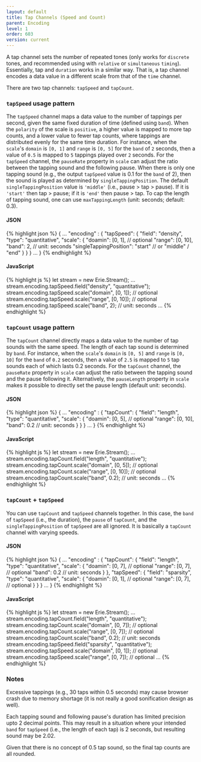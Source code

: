 ```yaml
---
layout: default
title: Tap Channels (Speed and Count)
parent: Encoding
level: 1
order: 603
version: current
---
```


A tap channel sets the number of repeated tones (only works for `discrete` tones, and recommended using with `relative` or `simultaneous` `timing`).
Essentially, tap and `duration` works in a similar way.
That is, a tap channel encodes a data value in a different scale from that of the `time` channel.

There are two tap channels: `tapSpeed` and `tapCount`.

### `tapSpeed` usage pattern

The `tapSpeed` channel maps a data value to the number of tappings per second, given the same fixed duration of time (defined using `band`).
When the `polarity` of the scale is `positive`, a higher value is mapped to more tap counts, and a lower value to fewer tap counts,
where tappings are distributed evenly for the same time duration.
For instance, when the `scale`'s `domain` is `[0, 1]` and `range` is `[0, 5]` for the `band` of `2` seconds,
then a value of `0.5` is mapped to `5` tappings played over `2` seconds.
For the `tapSpeed` channel, the `pauseRate` property in `scale` can adjust the ratio between the tapping sound and the following pause.
When there is only one tapping sound (e.g., the output `tapSpeed` value is 0.1 for the `band` of 2), then the sound is played as determined by `singleTappingPosition`.
The default `singleTappingPosition` value is `'middle'` (i.e., pause > tap > pause).
If it is `'start'` then tap > pause; if it is `'end'` then pause > tap.
To cap the length of tapping sound, one can use `maxTappingLength` (unit: seconds; default: 0.3).

<code-groups>
<code-group>
<h4>JSON</h4>
{% highlight json %}
{
  ...
  "encoding" : {
    "tapSpeed": {
      "field": "density",
      "type": "quantitative",
      "scale": {
        "doamin": [0, 1], // optional
        "range": [0, 10],
        "band": 2, // unit: seconds
        "singleTappingPosition": "start" // or "middle" / "end"
      }
    }
  }
  ...
}
{% endhighlight %}
</code-group>
<code-group>
<h4>JavaScript</h4>
{% highlight js %}
let stream = new Erie.Stream();
...
stream.encoding.tapSpeed.field("density", "quantitative");
stream.encoding.tapSpeed.scale("domain", [0, 1]); // optional
stream.encoding.tapSpeed.scale("range", [0, 10]); // optional
stream.encoding.tapSpeed.scale("band", 2); // unit: seconds
...
{% endhighlight %}
</code-group>
</code-groups>

<!-- todo: example -->

### `tapCount` usage pattern

The `tapCount` channel directly maps a data value to the number of tap sounds with the same speed.
The length of each tap sound is determined by `band`.
For instance, when the `scale`'s `domain` is `[0, 5]` and `range` is `[0, 10]` for the `band` of `0.2` seconds,
then a value of `2.5` is mapped to `5` tap sounds each of which lasts 0.2 seconds.
For the `tapCount` channel, the `pauseRate` property in `scale` can adjust the ratio between the tapping sound and the pause following it.
Alternatively, the `pauseLength` property in `scale` makes it possible to directly set the pause length (default unit: seconds).

<code-groups>
<code-group>
<h4>JSON</h4>
{% highlight json %}
{
  ...
  "encoding" : {
    "tapCount": {
      "field": "length",
      "type": "quantitative",
      "scale": {
        "doamin": [0, 5], // optional
        "range": [0, 10],
        "band": 0.2 // unit: seconds
      }
    }
  }
  ...
}
{% endhighlight %}
</code-group>
<code-group>
<h4>JavaScript</h4>
{% highlight js %}
let stream = new Erie.Stream();
...
stream.encoding.tapCount.field("length", "quantitative");
stream.encoding.tapCount.scale("domain", [0, 5]); // optional
stream.encoding.tapCount.scale("range", [0, 10]); // optional
stream.encoding.tapCount.scale("band", 0.2); // unit: seconds
...
{% endhighlight %}
</code-group>
</code-groups>

<!-- todo: example -->

### `tapCount` + `tapSpeed`

You can use `tapCount` and `tapSpeed` channels together. In this case, the `band` of `tapSpeed` (i.e., the duration), the `pause` of `tapCount`, and the `singleTappingPosition` of `tapSpeed` are all ignored.
It is basically a `tapCount` channel with varying speeds.

<code-groups>
<code-group>
<h4>JSON</h4>
{% highlight json %}
{
  ...
  "encoding" : {
    "tapCount": {
      "field": "length",
      "type": "quantitative",
      "scale": {
        "doamin": [0, 7], // optional
        "range": [0, 7], // optional
        "band": 0.2 // unit: seconds
      }
    },
     "tapSpeed": {
      "field": "sparsity",
      "type": "quantitative",
      "scale": {
        "doamin": [0, 1], // optional
        "range": [0, 7], // optional
      }
    }
  }
  ...
}
{% endhighlight %}
</code-group>
<code-group>
<h4>JavaScript</h4>
{% highlight js %}
let stream = new Erie.Stream();
...
stream.encoding.tapCount.field("length", "quantitative");
stream.encoding.tapCount.scale("domain", [0, 7]); // optional
stream.encoding.tapCount.scale("range", [0, 7]); // optional
stream.encoding.tapCount.scale("band", 0.2); // unit: seconds
stream.encoding.tapSpeed.field("sparsity", "quantitative");
stream.encoding.tapSpeed.scale("domain", [0, 1]); // optional
stream.encoding.tapSpeed.scale("range", [0, 7]); // optional
...
{% endhighlight %}
</code-group>
</code-groups>

### Notes

Excessive tappings (e.g., 30 taps within 0.5 seconds) may cause browser crash due to memory shortage (it is not really a good sonification design as well).

Each tapping sound and following pause's duration has limited precision upto 2 decimal points.
This may result in a situation where your intended `band` for `tapSpeed` (i.e., the length of each tap) is 2 seconds, but resulting sound may be 2.02.

Given that there is no concept of 0.5 tap sound, so the final tap counts are all rounded.
